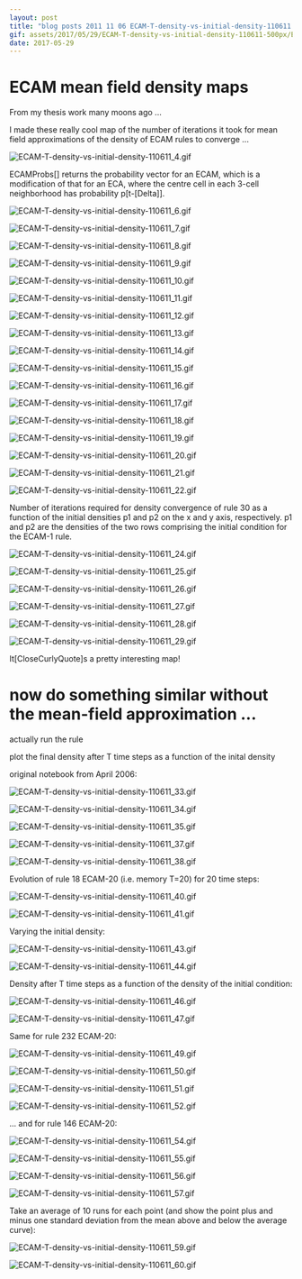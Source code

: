 ```yaml
---
layout: post
title: "blog posts 2011 11 06 ECAM-T-density-vs-initial-density-110611.nb"
gif: assets/2017/05/29/ECAM-T-density-vs-initial-density-110611-500px/ECAM-T-density-vs-initial-density-110611_29.gif
date: 2017-05-29
---
```


# ECAM mean field density maps

From my thesis work many moons ago ... 

I made these really cool map of the number of iterations it took for mean field approximations of the density of ECAM rules to converge ...

![ECAM-T-density-vs-initial-density-110611_4.gif](../../../assets/2017/05/29/ECAM-T-density-vs-initial-density-110611-500px/ECAM-T-density-vs-initial-density-110611_4.gif)

ECAMProbs[] returns the probability vector for an ECAM, which is a modification of that for an ECA, where the centre cell in each 3-cell neighborhood has probability p[t-\[Delta]].

![ECAM-T-density-vs-initial-density-110611_6.gif](../../../assets/2017/05/29/ECAM-T-density-vs-initial-density-110611-500px/ECAM-T-density-vs-initial-density-110611_6.gif)

![ECAM-T-density-vs-initial-density-110611_7.gif](../../../assets/2017/05/29/ECAM-T-density-vs-initial-density-110611-500px/ECAM-T-density-vs-initial-density-110611_7.gif)

![ECAM-T-density-vs-initial-density-110611_8.gif](../../../assets/2017/05/29/ECAM-T-density-vs-initial-density-110611-500px/ECAM-T-density-vs-initial-density-110611_8.gif)

![ECAM-T-density-vs-initial-density-110611_9.gif](../../../assets/2017/05/29/ECAM-T-density-vs-initial-density-110611-500px/ECAM-T-density-vs-initial-density-110611_9.gif)

![ECAM-T-density-vs-initial-density-110611_10.gif](../../../assets/2017/05/29/ECAM-T-density-vs-initial-density-110611-500px/ECAM-T-density-vs-initial-density-110611_10.gif)

![ECAM-T-density-vs-initial-density-110611_11.gif](../../../assets/2017/05/29/ECAM-T-density-vs-initial-density-110611-500px/ECAM-T-density-vs-initial-density-110611_11.gif)

![ECAM-T-density-vs-initial-density-110611_12.gif](../../../assets/2017/05/29/ECAM-T-density-vs-initial-density-110611-500px/ECAM-T-density-vs-initial-density-110611_12.gif)

![ECAM-T-density-vs-initial-density-110611_13.gif](../../../assets/2017/05/29/ECAM-T-density-vs-initial-density-110611-500px/ECAM-T-density-vs-initial-density-110611_13.gif)

![ECAM-T-density-vs-initial-density-110611_14.gif](../../../assets/2017/05/29/ECAM-T-density-vs-initial-density-110611-500px/ECAM-T-density-vs-initial-density-110611_14.gif)

![ECAM-T-density-vs-initial-density-110611_15.gif](../../../assets/2017/05/29/ECAM-T-density-vs-initial-density-110611-500px/ECAM-T-density-vs-initial-density-110611_15.gif)

![ECAM-T-density-vs-initial-density-110611_16.gif](../../../assets/2017/05/29/ECAM-T-density-vs-initial-density-110611-500px/ECAM-T-density-vs-initial-density-110611_16.gif)

![ECAM-T-density-vs-initial-density-110611_17.gif](../../../assets/2017/05/29/ECAM-T-density-vs-initial-density-110611-500px/ECAM-T-density-vs-initial-density-110611_17.gif)

![ECAM-T-density-vs-initial-density-110611_18.gif](../../../assets/2017/05/29/ECAM-T-density-vs-initial-density-110611-500px/ECAM-T-density-vs-initial-density-110611_18.gif)

![ECAM-T-density-vs-initial-density-110611_19.gif](../../../assets/2017/05/29/ECAM-T-density-vs-initial-density-110611-500px/ECAM-T-density-vs-initial-density-110611_19.gif)

![ECAM-T-density-vs-initial-density-110611_20.gif](../../../assets/2017/05/29/ECAM-T-density-vs-initial-density-110611-500px/ECAM-T-density-vs-initial-density-110611_20.gif)

![ECAM-T-density-vs-initial-density-110611_21.gif](../../../assets/2017/05/29/ECAM-T-density-vs-initial-density-110611-500px/ECAM-T-density-vs-initial-density-110611_21.gif)

![ECAM-T-density-vs-initial-density-110611_22.gif](../../../assets/2017/05/29/ECAM-T-density-vs-initial-density-110611-500px/ECAM-T-density-vs-initial-density-110611_22.gif)

Number of iterations required for density convergence of rule 30 as a function of the initial densities p1 and p2 on the x and y axis, respectively.  p1 and p2 are the densities of the two rows comprising the initial condition for the ECAM-1 rule.

![ECAM-T-density-vs-initial-density-110611_24.gif](../../../assets/2017/05/29/ECAM-T-density-vs-initial-density-110611-500px/ECAM-T-density-vs-initial-density-110611_24.gif)

![ECAM-T-density-vs-initial-density-110611_25.gif](../../../assets/2017/05/29/ECAM-T-density-vs-initial-density-110611-500px/ECAM-T-density-vs-initial-density-110611_25.gif)

![ECAM-T-density-vs-initial-density-110611_26.gif](../../../assets/2017/05/29/ECAM-T-density-vs-initial-density-110611-500px/ECAM-T-density-vs-initial-density-110611_26.gif)

![ECAM-T-density-vs-initial-density-110611_27.gif](../../../assets/2017/05/29/ECAM-T-density-vs-initial-density-110611-500px/ECAM-T-density-vs-initial-density-110611_27.gif)

![ECAM-T-density-vs-initial-density-110611_28.gif](../../../assets/2017/05/29/ECAM-T-density-vs-initial-density-110611-500px/ECAM-T-density-vs-initial-density-110611_28.gif)

![ECAM-T-density-vs-initial-density-110611_29.gif](../../../assets/2017/05/29/ECAM-T-density-vs-initial-density-110611-500px/ECAM-T-density-vs-initial-density-110611_29.gif)

It\[CloseCurlyQuote]s a pretty interesting map!

# now do something similar without the mean-field approximation ...

actually run the rule

plot the final density after T time steps as a function of the inital density

original notebook from April 2006:

![ECAM-T-density-vs-initial-density-110611_33.gif](../../../assets/2017/05/29/ECAM-T-density-vs-initial-density-110611-500px/ECAM-T-density-vs-initial-density-110611_33.gif)

![ECAM-T-density-vs-initial-density-110611_34.gif](../../../assets/2017/05/29/ECAM-T-density-vs-initial-density-110611-500px/ECAM-T-density-vs-initial-density-110611_34.gif)

![ECAM-T-density-vs-initial-density-110611_35.gif](../../../assets/2017/05/29/ECAM-T-density-vs-initial-density-110611-500px/ECAM-T-density-vs-initial-density-110611_35.gif)

![ECAM-T-density-vs-initial-density-110611_37.gif](../../../assets/2017/05/29/ECAM-T-density-vs-initial-density-110611-500px/ECAM-T-density-vs-initial-density-110611_37.gif)

![ECAM-T-density-vs-initial-density-110611_38.gif](../../../assets/2017/05/29/ECAM-T-density-vs-initial-density-110611-500px/ECAM-T-density-vs-initial-density-110611_38.gif)

Evolution of rule 18 ECAM-20 (i.e. memory T=20) for 20 time steps:

![ECAM-T-density-vs-initial-density-110611_40.gif](../../../assets/2017/05/29/ECAM-T-density-vs-initial-density-110611-500px/ECAM-T-density-vs-initial-density-110611_40.gif)

![ECAM-T-density-vs-initial-density-110611_41.gif](../../../assets/2017/05/29/ECAM-T-density-vs-initial-density-110611-500px/ECAM-T-density-vs-initial-density-110611_41.gif)

Varying the initial density:

![ECAM-T-density-vs-initial-density-110611_43.gif](../../../assets/2017/05/29/ECAM-T-density-vs-initial-density-110611-500px/ECAM-T-density-vs-initial-density-110611_43.gif)

![ECAM-T-density-vs-initial-density-110611_44.gif](../../../assets/2017/05/29/ECAM-T-density-vs-initial-density-110611-500px/ECAM-T-density-vs-initial-density-110611_44.gif)

Density after T time steps as a function of the density of the initial condition:

![ECAM-T-density-vs-initial-density-110611_46.gif](../../../assets/2017/05/29/ECAM-T-density-vs-initial-density-110611-500px/ECAM-T-density-vs-initial-density-110611_46.gif)

![ECAM-T-density-vs-initial-density-110611_47.gif](../../../assets/2017/05/29/ECAM-T-density-vs-initial-density-110611-500px/ECAM-T-density-vs-initial-density-110611_47.gif)

Same for rule 232 ECAM-20:

![ECAM-T-density-vs-initial-density-110611_49.gif](../../../assets/2017/05/29/ECAM-T-density-vs-initial-density-110611-500px/ECAM-T-density-vs-initial-density-110611_49.gif)

![ECAM-T-density-vs-initial-density-110611_50.gif](../../../assets/2017/05/29/ECAM-T-density-vs-initial-density-110611-500px/ECAM-T-density-vs-initial-density-110611_50.gif)

![ECAM-T-density-vs-initial-density-110611_51.gif](../../../assets/2017/05/29/ECAM-T-density-vs-initial-density-110611-500px/ECAM-T-density-vs-initial-density-110611_51.gif)

![ECAM-T-density-vs-initial-density-110611_52.gif](../../../assets/2017/05/29/ECAM-T-density-vs-initial-density-110611-500px/ECAM-T-density-vs-initial-density-110611_52.gif)

... and for rule 146 ECAM-20:

![ECAM-T-density-vs-initial-density-110611_54.gif](../../../assets/2017/05/29/ECAM-T-density-vs-initial-density-110611-500px/ECAM-T-density-vs-initial-density-110611_54.gif)

![ECAM-T-density-vs-initial-density-110611_55.gif](../../../assets/2017/05/29/ECAM-T-density-vs-initial-density-110611-500px/ECAM-T-density-vs-initial-density-110611_55.gif)

![ECAM-T-density-vs-initial-density-110611_56.gif](../../../assets/2017/05/29/ECAM-T-density-vs-initial-density-110611-500px/ECAM-T-density-vs-initial-density-110611_56.gif)

![ECAM-T-density-vs-initial-density-110611_57.gif](../../../assets/2017/05/29/ECAM-T-density-vs-initial-density-110611-500px/ECAM-T-density-vs-initial-density-110611_57.gif)

Take an average of 10 runs for each point (and show the point plus and minus one standard deviation from the mean above and below the average curve):

![ECAM-T-density-vs-initial-density-110611_59.gif](../../../assets/2017/05/29/ECAM-T-density-vs-initial-density-110611-500px/ECAM-T-density-vs-initial-density-110611_59.gif)

![ECAM-T-density-vs-initial-density-110611_60.gif](../../../assets/2017/05/29/ECAM-T-density-vs-initial-density-110611-500px/ECAM-T-density-vs-initial-density-110611_60.gif)

